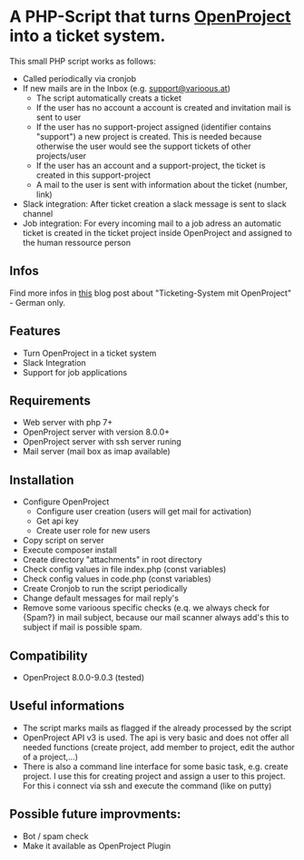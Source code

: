 # A PHP-Script that turns [OpenProject](https://www.openproject.org/) into a ticket system.
This small PHP script works as follows:
* Called periodically via cronjob
* If new mails are in the Inbox (e.g. support@varioous.at)
  * The script automatically creats a ticket
  * If the user has no account a account is created and invitation mail is sent to user 
  * If the user has no support-project assigned (identifier contains "support") a new project is created. This is needed because otherwise the user would see the support tickets of other projects/user
  * If the user has an account and a support-project, the ticket is created in this support-project
  * A mail to the user is sent with information about the ticket (number, link)
* Slack integration: After ticket creation a slack message is sent to slack channel
* Job integration: For every incoming mail to a job adress an automatic ticket is created in the ticket project inside OpenProject and assigned to the human ressource person

## Infos
Find more infos in [this](https://varioous.at/blog/ticketing-system-mit-openproject/) blog post about "Ticketing-System mit OpenProject" - German only.

## Features
* Turn OpenProject in a ticket system
* Slack Integration
* Support for job applications

## Requirements
* Web server with php 7+
* OpenProject server with version 8.0.0+
* OpenProject server with ssh server runing
* Mail server (mail box as imap available)

## Installation
* Configure OpenProject 
  * Configure user creation (users will get mail for activation)
  * Get api key
  * Create user role for new users
* Copy script on server
* Execute composer install
* Create directory "attachments" in root directory
* Check config values in file index.php (const variables)
* Check config values in code.php (const variables)
* Create Cronjob to run the script periodically
* Change default messages for mail reply's
* Remove some varioous specific checks (e.q. we always check for {Spam?} in mail subject, because our mail scanner always add's this to subject if mail is possible spam.

## Compatibility
* OpenProject 8.0.0-9.0.3 (tested)

## Useful informations
* The script marks mails as flagged if the already processed by the script
* OpenProject API v3 is used. The api is very basic and does not offer all needed functions (create project, add member to project, edit the author of a project,...)
* There is also a command line interface for some basic task, e.g. create project. I use this for creating project and assign a user to this project. For this i connect via ssh and execute the command (like on putty)

## Possible future improvments:
* Bot / spam check
* Make it available as OpenProject Plugin
